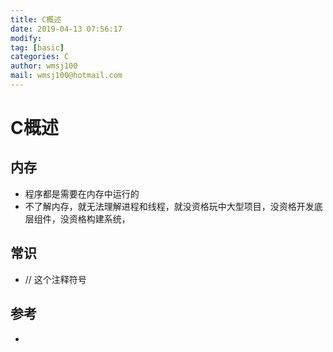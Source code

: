 ```yaml
---
title: C概述
date: 2019-04-13 07:56:17	
modify: 
tag: [basic]
categories: C 
author: wmsj100
mail: wmsj100@hotmail.com
---
```


# C概述

## 内存
- 程序都是需要在内存中运行的
- 不了解内存，就无法理解进程和线程，就没资格玩中大型项目，没资格开发底层组件，没资格构建系统，

## 常识
- // 这个注释符号

## 参考
- []()

